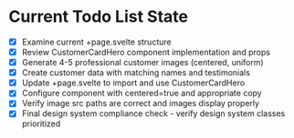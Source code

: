 <!-- DO NOT EDIT - Managed by todo_list tool -->
<!-- Updated: 2025-09-26T17:22:15.974Z -->

# Current Todo List State

- [x] Examine current +page.svelte structure
- [x] Review CustomerCardHero component implementation and props
- [x] Generate 4-5 professional customer images (centered, uniform)
- [x] Create customer data with matching names and testimonials
- [x] Update +page.svelte to import and use CustomerCardHero
- [x] Configure component with centered=true and appropriate copy
- [x] Verify image src paths are correct and images display properly
- [x] Final design system compliance check - verify design system classes prioritized

